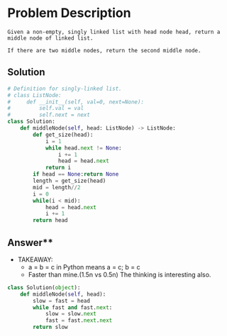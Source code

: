 # Problem Description
```
Given a non-empty, singly linked list with head node head, return a middle node of linked list.

If there are two middle nodes, return the second middle node.
```

## Solution
```Python
# Definition for singly-linked list.
# class ListNode:
#     def __init__(self, val=0, next=None):
#         self.val = val
#         self.next = next
class Solution:
    def middleNode(self, head: ListNode) -> ListNode:
        def get_size(head):
            i = 1
            while head.next != None:
                i += 1
                head = head.next
            return i
        if head == None:return None
        length = get_size(head)
        mid = length//2
        i = 0
        while(i < mid):
            head = head.next
            i += 1
        return head
```

## Answer**
- TAKEAWAY: 
	- a = b = c in Python means a = c; b = c
	- Faster than mine.(1.5n vs 0.5n) The thinking is interesting also.
```Python
class Solution(object):
    def middleNode(self, head):
        slow = fast = head
        while fast and fast.next:
            slow = slow.next
            fast = fast.next.next
        return slow
```